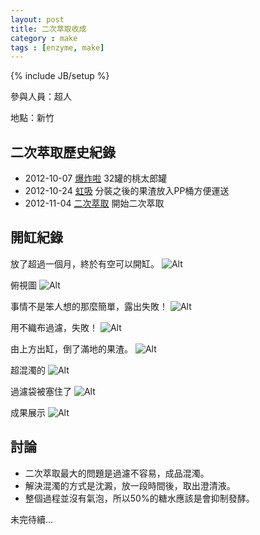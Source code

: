 ```yaml
---
layout: post
title: 二次萃取收成
category : make
tags : [enzyme, make]
---
```

{% include JB/setup %}

參與人員：超人

地點：新竹

## 二次萃取歷史紀錄

* 2012-10-07 [爆炸啦](/make/2012/10/07/bang) 32罐的桃太郎罐
* 2012-10-24 [虹吸](/make/2012/10/24/siphon) 分裝之後的果渣放入PP桶方便運送
* 2012-11-04 [二次萃取](/make/2012/11/04/second-extraction) 開始二次萃取

## 開缸紀錄

放了超過一個月，終於有空可以開缸。
![Alt](/img/make/2012-12-09/IMG_20121209_105239.jpg)

俯視圖
![Alt](/img/make/2012-12-09/IMG_20121209_113206.jpg)

事情不是笨人想的那麼簡單，露出失敗！
![Alt](/img/make/2012-12-09/IMG_20121209_113116.jpg)

用不織布過濾，失敗！
![Alt](/img/make/2012-12-09/IMG_20121209_115537.jpg)

由上方出缸，倒了滿地的果渣。
![Alt](/img/make/2012-12-09/IMG_20121209_120948.jpg)

超混濁的
![Alt](/img/make/2012-12-09/IMG_20121209_121003.jpg)

過濾袋被塞住了
![Alt](/img/make/2012-12-09/IMG_20121209_121025.jpg)

成果展示
![Alt](/img/make/2012-12-09/IMG_20121209_152747.jpg)

## 討論

* 二次萃取最大的問題是過濾不容易，成品混濁。
* 解決混濁的方式是沈澱，放一段時間後，取出澄清液。
* 整個過程並沒有氣泡，所以50%的糖水應該是會抑制發酵。

未完待續...

